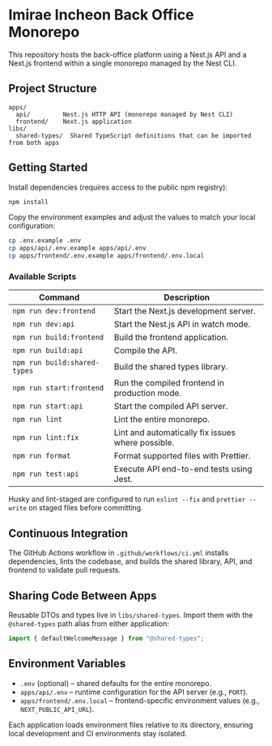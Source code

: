 # Imirae Incheon Back Office Monorepo

This repository hosts the back-office platform using a Nest.js API and a Next.js frontend within a single monorepo managed by the Nest CLI.

## Project Structure

```
apps/
  api/         Nest.js HTTP API (monorepo managed by Nest CLI)
  frontend/    Next.js application
libs/
  shared-types/  Shared TypeScript definitions that can be imported from both apps
```

## Getting Started

Install dependencies (requires access to the public npm registry):

```bash
npm install
```

Copy the environment examples and adjust the values to match your local configuration:

```bash
cp .env.example .env
cp apps/api/.env.example apps/api/.env
cp apps/frontend/.env.example apps/frontend/.env.local
```

### Available Scripts

| Command | Description |
| ------- | ----------- |
| `npm run dev:frontend` | Start the Next.js development server. |
| `npm run dev:api` | Start the Nest.js API in watch mode. |
| `npm run build:frontend` | Build the frontend application. |
| `npm run build:api` | Compile the API. |
| `npm run build:shared-types` | Build the shared types library. |
| `npm run start:frontend` | Run the compiled frontend in production mode. |
| `npm run start:api` | Start the compiled API server. |
| `npm run lint` | Lint the entire monorepo. |
| `npm run lint:fix` | Lint and automatically fix issues where possible. |
| `npm run format` | Format supported files with Prettier. |
| `npm run test:api` | Execute API end-to-end tests using Jest. |

Husky and lint-staged are configured to run `eslint --fix` and `prettier --write` on staged files before committing.

## Continuous Integration

The GitHub Actions workflow in `.github/workflows/ci.yml` installs dependencies, lints the codebase, and builds the shared library, API, and frontend to validate pull requests.

## Sharing Code Between Apps

Reusable DTOs and types live in `libs/shared-types`. Import them with the `@shared-types` path alias from either application:

```ts
import { defaultWelcomeMessage } from "@shared-types";
```

## Environment Variables

- `.env` (optional) – shared defaults for the entire monorepo.
- `apps/api/.env` – runtime configuration for the API server (e.g., `PORT`).
- `apps/frontend/.env.local` – frontend-specific environment values (e.g., `NEXT_PUBLIC_API_URL`).

Each application loads environment files relative to its directory, ensuring local development and CI environments stay isolated.
